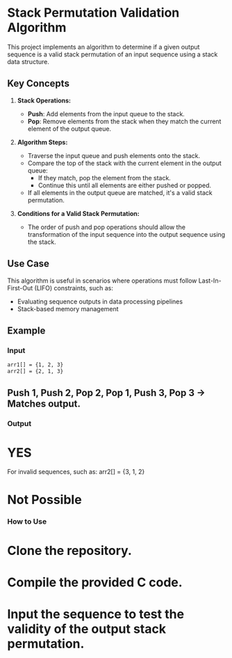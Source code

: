 # Stack Permutation Validation Algorithm

This project implements an algorithm to determine if a given output sequence is a valid stack permutation of an input sequence using a stack data structure.

## Key Concepts

1. **Stack Operations:**

   - **Push**: Add elements from the input queue to the stack.
   - **Pop**: Remove elements from the stack when they match the current element of the output queue.

2. **Algorithm Steps:**

   - Traverse the input queue and push elements onto the stack.
   - Compare the top of the stack with the current element in the output queue:
     - If they match, pop the element from the stack.
     - Continue this until all elements are either pushed or popped.
   - If all elements in the output queue are matched, it's a valid stack permutation.

3. **Conditions for a Valid Stack Permutation:**
   - The order of push and pop operations should allow the transformation of the input sequence into the output sequence using the stack.

## Use Case

This algorithm is useful in scenarios where operations must follow Last-In-First-Out (LIFO) constraints, such as:

- Evaluating sequence outputs in data processing pipelines
- Stack-based memory management

## Example

### Input

```bash
arr1[] = {1, 2, 3}
arr2[] = {2, 1, 3}
```

## Push 1, Push 2, Pop 2, Pop 1, Push 3, Pop 3 → Matches output.

### Output

# YES

For invalid sequences, such as:
arr2[] = {3, 1, 2}

# Not Possible

### How to Use

# Clone the repository.

# Compile the provided C code.

# Input the sequence to test the validity of the output stack permutation.
